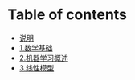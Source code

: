 # Table of contents

* [说明](README.md)
* [1.数学基础](ml-intro1-math.md)
* [2.机器学习概述](ml-intro2-introduction.md)
* [3.线性模型](ml-intro3-linear-model.md)


